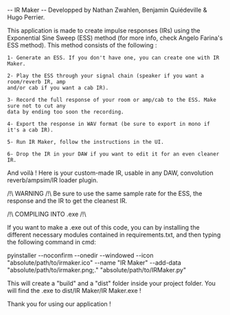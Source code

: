 -- IR Maker --
Developped by Nathan Zwahlen, Benjamin Quiédeville & Hugo Perrier.

This application is made to create impulse responses (IRs) using the Exponential Sine Sweep (ESS)
method (for more info, check Angelo Farina's ESS method). This method consists of the following : 

	1- Generate an ESS. If you don't have one, you can create one with IR Maker.
	
	2- Play the ESS through your signal chain (speaker if you want a room/reverb IR, amp
	and/or cab if you want a cab IR).
	
	3- Record the full response of your room or amp/cab to the ESS. Make sure not to cut any
	data by ending too soon the recording.
	
	4- Export the response in WAV format (be sure to export in mono if it's a cab IR).
	
	5- Run IR Maker, follow the instructions in the UI.
	
	6- Drop the IR in your DAW if you want to edit it for an even cleaner IR.

And voilà ! Here is your custom-made IR, usable in any DAW, convolution reverb/ampsim/IR loader
plugin.

/!\ WARNING /!\ 
Be sure to use the same sample rate for the ESS, the response and the IR to get the cleanest IR.

/!\ COMPILING INTO .exe /!\

If you want to make a .exe out of this code, you can by installing the different necessary modules contained in requirements.txt, and then typing the following command in cmd: 

pyinstaller --noconfirm --onedir --windowed --icon "absolute/path/to/irmaker.ico" --name "IR Maker" --add-data "absolute/path/to/irmaker.png;."  "absolute/path/to/IRMaker.py"

This will create a "build" and a "dist" folder inside your project folder. You will find the .exe to dist/IR Maker/IR Maker.exe !

Thank you for using our application !
